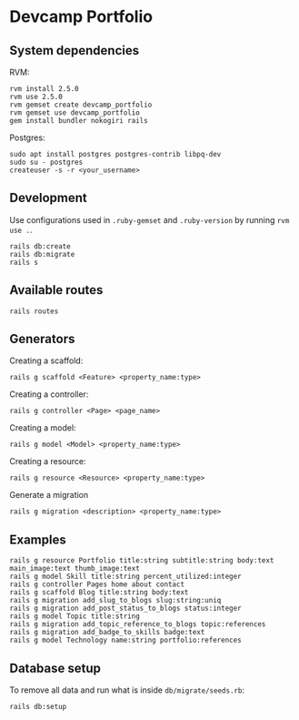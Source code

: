 # Devcamp Portfolio

## System dependencies

RVM:

```shell
rvm install 2.5.0
rvm use 2.5.0
rvm gemset create devcamp_portfolio
rvm gemset use devcamp_portfolio
gem install bundler nokogiri rails
```

Postgres:

```shell
sudo apt install postgres postgres-contrib libpq-dev
sudo su - postgres
createuser -s -r <your_username>
```

## Development

Use configurations used in `.ruby-gemset` and `.ruby-version` by running `rvm use .`.

```shell
rails db:create
rails db:migrate
rails s
```

## Available routes

```shell
rails routes
```

## Generators

Creating a scaffold:

```shell
rails g scaffold <Feature> <property_name:type>
```

Creating a controller:

```shell
rails g controller <Page> <page_name>
```

Creating a model:

```shell
rails g model <Model> <property_name:type>
```

Creating a resource:

```shell
rails g resource <Resource> <property_name:type>
```

Generate a migration

```shell
rails g migration <description> <property_name:type>
```

## Examples

```shell
rails g resource Portfolio title:string subtitle:string body:text main_image:text thumb_image:text
rails g model Skill title:string percent_utilized:integer
rails g controller Pages home about contact
rails g scaffold Blog title:string body:text
rails g migration add_slug_to_blogs slug:string:uniq
rails g migration add_post_status_to_blogs status:integer
rails g model Topic title:string
rails g migration add_topic_reference_to_blogs topic:references
rails g migration add_badge_to_skills badge:text
rails g model Technology name:string portfolio:references
```

## Database setup

To remove all data and run what is inside `db/migrate/seeds.rb`:

```shell
rails db:setup
```
